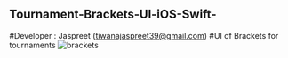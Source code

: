 ## Tournament-Brackets-UI-iOS-Swift-
#Developer : Jaspreet (tiwanajaspreet39@gmail.com)
#UI of Brackets for tournaments 
![brackets](https://user-images.githubusercontent.com/40492377/41776179-5c0c255a-7644-11e8-8dce-b554c479d7b0.png)
